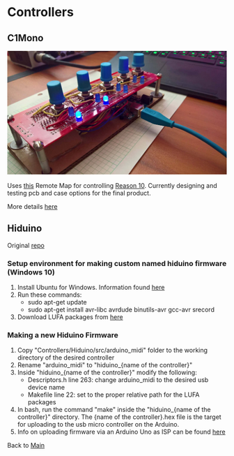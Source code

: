# Controllers

## C1Mono

![protoboard image](https://github.com/JGuzak/MidiControllers/blob/master/Controllers/C1Mono/proto%20C1%20for%20uno/protoboard_mount_1.jpg)

Uses [this](https://github.com/JGuzak/MidiControllers/tree/master/RemoteMaps/C1Mono) Remote Map for controlling [Reason 10](https://www.propellerheads.se/en/reason). Currently designing and testing pcb and case options for the final product.


More details [here](https://github.com/JGuzak/MidiControllers/tree/master/Controllers/C1Mono)

## Hiduino

Original [repo](https://github.com/ddiakopoulos/hiduino)

### Setup environment for making custom named hiduino firmware (Windows 10)

1. Install Ubuntu for Windows. Information found [here](https://docs.microsoft.com/en-us/windows/wsl/install-win10)
2. Run these commands:
    * sudo apt-get update
    * sudo apt-get install avr-libc avrdude binutils-avr gcc-avr srecord
3. Download LUFA packages from [here](http://www.fourwalledcubicle.com/LUFA.php)

### Making a new Hiduino Firmware

1. Copy "Controllers/Hiduino/src/arduino_midi" folder to the working directory of the desired controller
2. Rename "arduino_midi" to "hiduino_{name of the controller}"
3. Inside "hiduino_{name of the controller}" modify the following:
    * Descriptors.h line 263: change arduino_midi to the desired usb device name
    * Makefile line 22: set to the proper relative path for the LUFA packages
4. In bash, run the command "make" inside the "hiduino_{name of the controller}" directory. The {name of the controller}.hex file is the target for uploading to the usb micro controller on the Arduino.
5. Info on uploading firmware via an Arduino Uno as ISP can be found [here](https://github.com/JGuzak/MidiControllers/blob/master/uno_isp/README.md)

Back to [Main](https://github.com/JGuzak/MidiControllers)
